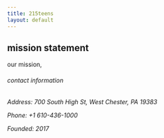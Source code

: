 ```yaml
---
title: 215teens
layout: default
---
```


<h2 id="mission"> mission statement</h2>
 <p> our mission,
<h6>contact information</h6>
<h6>
<p>Address: 700 South High St, West Chester, PA 19383</p>
<p>Phone: +1 610-436-1000</p>
<p>Founded: 2017</p>
</h6>
